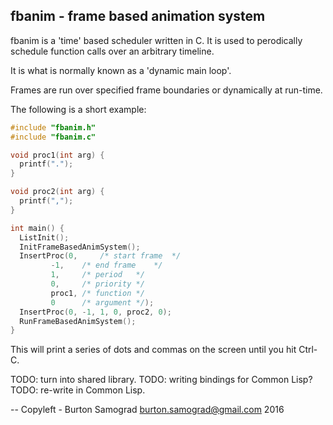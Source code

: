 fbanim - frame based animation system
-------------------------------------

fbanim is a 'time' based scheduler written in C.  It is used to
perodically schedule function calls over an arbitrary timeline.

It is what is normally known as a 'dynamic main loop'.

Frames are run over specified frame boundaries or dynamically at
run-time.

The following is a short example:

```c
#include "fbanim.h"
#include "fbanim.c"

void proc1(int arg) {
  printf(".");
}

void proc2(int arg) {
  printf(",");
}

int main() {
  ListInit();
  InitFrameBasedAnimSystem();
  InsertProc(0,		/* start frame	*/
  	     -1,	/* end frame	*/
	     1,		/* period	*/
	     0,		/* priority	*/
	     proc1,	/* function	*/
	     0		/* argument	*/);
  InsertProc(0, -1, 1, 0, proc2, 0);
  RunFrameBasedAnimSystem();
}
```

This will print a series of dots and commas on the screen until you
hit Ctrl-C.

TODO: turn into shared library.
TODO: writing bindings for Common Lisp?
TODO: re-write in Common Lisp.

--
Copyleft - Burton Samograd
burton.samograd@gmail.com
2016
